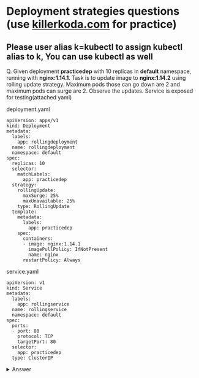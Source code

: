 # Deployment strategies questions (use [killerkoda.com](https://killercoda.com/playgrounds/scenario/kubernetes) for practice)

## Please user alias k=kubectl to assign kubectl alias to k, You can use kubectl as well

Q. Given deployment **practicedep** with 10 replicas in **default** namespace, running with **nginx:1.14.1**. Task is to update image to **nginx:1.14.2** using rolling update strategy.
   Maximum pods those can go down are 2 and maximum pods can surge are 2. Observe the updates. Service is exposed for testing(attached yaml)

deployment.yaml

    apiVersion: apps/v1
    kind: Deployment
    metadata:
      labels:
        app: rollingdeployment
      name: rollingdeployment
      namespace: default
    spec:
      replicas: 10
      selector:
        matchLabels:
          app: practicedep
      strategy:
        rollingUpdate:
          maxSurge: 25%
          maxUnavailable: 25%
        type: RollingUpdate
      template:
        metadata:
          labels:
            app: practicedep
        spec:
          containers:
          - image: nginx:1.14.1
            imagePullPolicy: IfNotPresent
            name: nginx
          restartPolicy: Always

service.yaml

    apiVersion: v1
    kind: Service
    metadata:
      labels:
        app: rollingservice 
      name: rollingservice
      namespace: default
    spec:
      ports:
      - port: 80
        protocol: TCP
        targetPort: 80
      selector:
        app: practicedep
      type: ClusterIP

<Details><summary>Answer</summary>
  
  Firstly(optional step anyways), let us check if given deployment and service work correctly -

      k run temppod --image=nginx:alpine --restart=Never --rm -i -- curl http://rollingservice:80

  This should return something like this(that is, it works)

      % Total    % Received % Xferd  Average Speed   Time    Time     Time  Current
                               Dload  Upload   Total   Spent    Left  Speed
      <!DOCTYPE html>
      <html>
      <head>
      <title>Welcome to nginx!</title>
      <style>
          body {
              width: 35em;
              margin: 0 auto;
              font-family: Tahoma, Verdana, Arial, sans-serif;
          }
      </style>
      </head>
      <body>
      <h1>Welcome to nginx!</h1>
      <p>If you see this page, the nginx web server is successfully installed and
      working. Further configuration is required.</p>
      
      <p>For online documentation and support please refer to
      <a href="http://nginx.org/">nginx.org</a>.<br/>
      Commercial support is available at
      <a href="http://nginx.com/">nginx.com</a>.</p>
      
      <p><em>Thank you for using nginx.</em></p>
      </body>
      </html>
      100   612  100   612    0     0   231k      0 --:--:-- --:--:-- --:--:--  298k
      pod "temppod" deleted

  Now, requirement says rolling update, max 2 pods can go down and additional 2 pods can be created.
  
  Since, we have 10 replicas, we will set maxSurge and maxUnavailable to 20%. Also, you can verify that `type: RollingUpdate`

  We can use `edit` option

      k edit deployment rollingdeployment

  We edit below details(only updated parameters shown)

      strategy:
        rollingUpdate:
          maxSurge: 20%
          maxUnavailable: 20%
      spec:
        containers:
        - image: nginx:1.14.2

  That's it, we are done rooling out deployment. Now, we have been asked to observe the rollout, run below command to do that(pasted output for reference) 

      controlplane $ k rollout status deployment/rollingdeployment
      Waiting for deployment "rollingdeployment" rollout to finish: 9 out of 10 new replicas have been updated...
      Waiting for deployment "rollingdeployment" rollout to finish: 9 out of 10 new replicas have been updated...
      Waiting for deployment "rollingdeployment" rollout to finish: 9 out of 10 new replicas have been updated...
      Waiting for deployment "rollingdeployment" rollout to finish: 9 out of 10 new replicas have been updated...
      Waiting for deployment "rollingdeployment" rollout to finish: 9 out of 10 new replicas have been updated...
      Waiting for deployment "rollingdeployment" rollout to finish: 2 old replicas are pending termination...
      Waiting for deployment "rollingdeployment" rollout to finish: 2 old replicas are pending termination...
      Waiting for deployment "rollingdeployment" rollout to finish: 2 old replicas are pending termination...
      Waiting for deployment "rollingdeployment" rollout to finish: 1 old replicas are pending termination...
      Waiting for deployment "rollingdeployment" rollout to finish: 1 old replicas are pending termination...
      Waiting for deployment "rollingdeployment" rollout to finish: 1 old replicas are pending termination...
      Waiting for deployment "rollingdeployment" rollout to finish: 8 of 10 updated replicas are available...
      Waiting for deployment "rollingdeployment" rollout to finish: 9 of 10 updated replicas are available...
      deployment "rollingdeployment" successfully rolled out

  Now, make sure to retest the service

      k run temppod --image=nginx:alpine --restart=Never --rm -i -- curl http://rollingservice:80

</Details>
